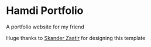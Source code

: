 # Hamdi Portfolio
A portfolio website for my friend

Huge thanks to [Skander Zaatir](https://dribbble.com/Skander_za) for designing this template
